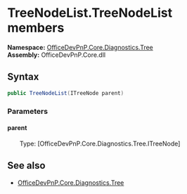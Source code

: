 # TreeNodeList.TreeNodeList members 
**Namespace:** [OfficeDevPnP.Core.Diagnostics.Tree](OfficeDevPnP.Core.Diagnostics.Tree.md)  
**Assembly:** OfficeDevPnP.Core.dll  
## Syntax
```C#
public TreeNodeList(ITreeNode parent)
```
### Parameters
#### parent
&emsp;&emsp;Type: [OfficeDevPnP.Core.Diagnostics.Tree.ITreeNode] 
#### 
## See also
- [OfficeDevPnP.Core.Diagnostics.Tree](OfficeDevPnP.Core.Diagnostics.Tree.md)
